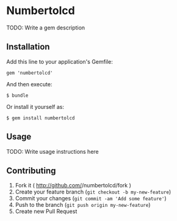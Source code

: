 # Numbertolcd

TODO: Write a gem description

## Installation

Add this line to your application's Gemfile:

    gem 'numbertolcd'

And then execute:

    $ bundle

Or install it yourself as:

    $ gem install numbertolcd

## Usage

TODO: Write usage instructions here

## Contributing

1. Fork it ( http://github.com/<my-github-username>/numbertolcd/fork )
2. Create your feature branch (`git checkout -b my-new-feature`)
3. Commit your changes (`git commit -am 'Add some feature'`)
4. Push to the branch (`git push origin my-new-feature`)
5. Create new Pull Request
